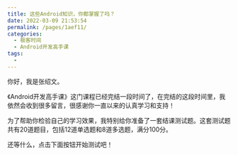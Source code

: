 ```yaml
---
title: 这些Android知识，你都掌握了吗？
date: 2022-03-09 21:53:54
permalink: /pages/1aef11/
categories:
  - 极客时间
  - Android开发高手课
tags:
  - 
---
```

<p>你好，我是张绍文。</p><p>《Android开发高手课》这门课程已经完结一段时间了，在完结的这段时间里，我依然会收到很多留言，很感谢你一直以来的认真学习和支持！</p><p>为了帮助你检验自己的学习效果，我特别给你准备了一套结课测试题。这套测试题共有20道题目，包括12道单选题和8道多选题，满分100分。</p><p>还等什么，点击下面按钮开始测试吧！</p><p><a href="http://time.geekbang.org/quiz/intro?act_id=150&exam_id=333"><img src="https://static001.geekbang.org/resource/image/28/a4/28d1be62669b4f3cc01c36466bf811a4.png?wh=1142*201" alt=""></a></p><!-- [[[read_end]]] -->